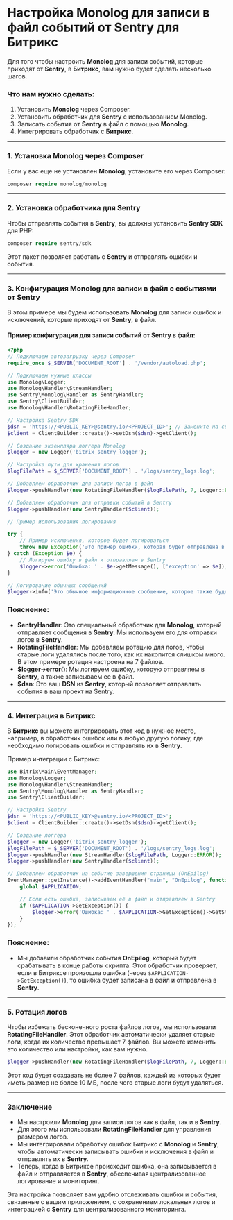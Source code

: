 # Настройка Monolog для записи в файл событий от Sentry для Битрикс

Для того чтобы настроить **Monolog** для записи событий, которые приходят от **Sentry**, в **Битрикс**, вам нужно будет сделать несколько шагов.

### Что нам нужно сделать:

1. Установить **Monolog** через Composer.
2. Установить обработчик для **Sentry** с использованием Monolog.
3. Записать события от **Sentry** в файл с помощью **Monolog**.
4. Интегрировать обработчик с **Битрикс**.

---

### 1. Установка Monolog через Composer

Если у вас еще не установлен **Monolog**, установите его через Composer:

```php
composer require monolog/monolog
```

---

### 2. Установка обработчика для Sentry

Чтобы отправлять события в **Sentry**, вы должны установить **Sentry SDK** для PHP:

```php
composer require sentry/sdk
```

Этот пакет позволяет работать с **Sentry** и отправлять ошибки и события.

---

### 3. Конфигурация Monolog для записи в файл с событиями от Sentry

В этом примере мы будем использовать **Monolog** для записи ошибок и исключений, которые приходят от **Sentry**, в файл.

#### Пример конфигурации для записи событий от Sentry в файл:

```php
<?php
// Подключаем автозагрузку через Composer
require_once $_SERVER['DOCUMENT_ROOT'] . '/vendor/autoload.php';

// Подключаем нужные классы
use Monolog\Logger;
use Monolog\Handler\StreamHandler;
use Sentry\Monolog\Handler as SentryHandler;
use Sentry\ClientBuilder;
use Monolog\Handler\RotatingFileHandler;

// Настройка Sentry SDK
$dsn = 'https://<PUBLIC_KEY>@sentry.io/<PROJECT_ID>'; // Замените на свой DSN
$client = ClientBuilder::create()->setDsn($dsn)->getClient();

// Создание экземпляра логгера Monolog
$logger = new Logger('bitrix_sentry_logger');

// Настройка пути для хранения логов
$logFilePath = $_SERVER['DOCUMENT_ROOT'] . '/logs/sentry_logs.log';

// Добавляем обработчик для записи логов в файл
$logger->pushHandler(new RotatingFileHandler($logFilePath, 7, Logger::ERROR)); // С ротацией (максимум 7 файлов)

// Добавляем обработчик для отправки событий в Sentry
$logger->pushHandler(new SentryHandler($client));

// Пример использования логирования

try {
    // Пример исключения, которое будет логироваться
    throw new Exception('Это пример ошибки, которая будет отправлена в Sentry.');
} catch (Exception $e) {
    // Логируем ошибку в файл и отправляем в Sentry
    $logger->error('Ошибка: ' . $e->getMessage(), ['exception' => $e]);
}

// Логирование обычных сообщений
$logger->info('Это обычное информационное сообщение, которое также будет записано в файл.');
```

### Пояснение:

- **SentryHandler**: Это специальный обработчик для **Monolog**, который отправляет сообщения в **Sentry**. Мы используем его для отправки логов в **Sentry**.
- **RotatingFileHandler**: Мы добавляем ротацию для логов, чтобы старые логи удалялись после того, как их накопится слишком много. В этом примере ротация настроена на 7 файлов.
- **$logger->error()**: Мы логируем ошибку, которую отправляем в **Sentry**, а также записываем ее в файл.
- **$dsn**: Это ваш **DSN** из **Sentry**, который позволяет отправлять события в ваш проект на Sentry.

---

### 4. Интеграция в Битрикс

В **Битрикс** вы можете интегрировать этот код в нужное место, например, в обработчик ошибок или в любую другую логику, где необходимо логировать ошибки и отправлять их в **Sentry**.

Пример интеграции с Битрикс:

```php
use Bitrix\Main\EventManager;
use Monolog\Logger;
use Monolog\Handler\StreamHandler;
use Sentry\Monolog\Handler as SentryHandler;
use Sentry\ClientBuilder;

// Настройка Sentry
$dsn = 'https://<PUBLIC_KEY>@sentry.io/<PROJECT_ID>';
$client = ClientBuilder::create()->setDsn($dsn)->getClient();

// Создание логгера
$logger = new Logger('bitrix_sentry_logger');
$logFilePath = $_SERVER['DOCUMENT_ROOT'] . '/logs/sentry_logs.log';
$logger->pushHandler(new StreamHandler($logFilePath, Logger::ERROR));
$logger->pushHandler(new SentryHandler($client));

// Добавляем обработчик на событие завершения страницы (OnEpilog)
EventManager::getInstance()->addEventHandler("main", "OnEpilog", function() use ($logger) {
    global $APPLICATION;

    // Если есть ошибка, записываем её в файл и отправляем в Sentry
    if ($APPLICATION->GetException()) {
        $logger->error('Ошибка: ' . $APPLICATION->GetException()->GetString(), ['exception' => $APPLICATION->GetException()]);
    }
});
```

### Пояснение:

- Мы добавили обработчик события **OnEpilog**, который будет срабатывать в конце работы скрипта. Этот обработчик проверяет, если в Битриксе произошла ошибка (через `$APPLICATION->GetException()`), то ошибка будет записана в файл и отправлена в **Sentry**.

---

### 5. Ротация логов

Чтобы избежать бесконечного роста файлов логов, мы использовали **RotatingFileHandler**. Этот обработчик автоматически удаляет старые логи, когда их количество превышает 7 файлов. Вы можете изменить это количество или настройки, как вам нужно.

```php
$logger->pushHandler(new RotatingFileHandler($logFilePath, 7, Logger::ERROR, true, 10485760));
```

Этот код будет создавать не более 7 файлов, каждый из которых будет иметь размер не более 10 МБ, после чего старые логи будут удаляться.

---

### Заключение

- Мы настроили **Monolog** для записи логов как в файл, так и в **Sentry**.
- Для этого мы использовали **RotatingFileHandler** для управления размером логов.
- Мы интегрировали обработку ошибок Битрикс с **Monolog** и **Sentry**, чтобы автоматически записывать ошибки и исключения в файл и отправлять их в **Sentry**.
- Теперь, когда в Битриксе происходит ошибка, она записывается в файл и отправляется в **Sentry**, обеспечивая централизованное логирование и мониторинг.

Эта настройка позволяет вам удобно отслеживать ошибки и события, связанные с вашим приложением, с сохранением локальных логов и интеграцией с **Sentry** для централизованного мониторинга.
